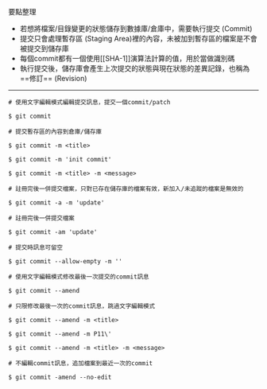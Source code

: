要點整理
- 若想將檔案/目錄變更的狀態儲存到數據庫/倉庫中，需要執行提交 (Commit)
- 提交只會處理暫存區 (Staging Area)裡的內容，未被加到暫存區的檔案是不會被提交到儲存庫
- 每個commit都有一個使用[[SHA-1]]演算法計算的值，用於當做識別碼
- 執行提交後，儲存庫會產生上次提交的狀態與現在狀態的差異記錄，也稱為==修訂== (Revision)

---

```
# 使用文字編輯模式編輯提交訊息，提交一個commit/patch

$ git commit
```

```
# 提交暫存區的內容到倉庫/儲存庫

$ git commit -m <title>

$ git commit -m 'init commit'

$ git commit -m <title> -m <message>
```

```
# 註冊完後一併提交檔案，只對已存在儲存庫的檔案有效，新加入/未追蹤的檔案是無效的

$ git commit -a -m 'update'

# 註冊完後一併提交檔案

$ git commit -am 'update'
```

```
# 提交時訊息可留空

$ git commit --allow-empty -m ''
```

```
# 使用文字編輯模式修改最後一次提交的commit訊息

$ git commit --amend

# 只限修改最後一次的commit訊息，跳過文字編輯模式

$ git commit --amend -m <title>

$ git commit --amend -m P11\'

$ git commit --amend -m <title> -m <message>
```

```
# 不編輯commit訊息，追加檔案到最近一次的commit

$ git commit -amend --no-edit
```